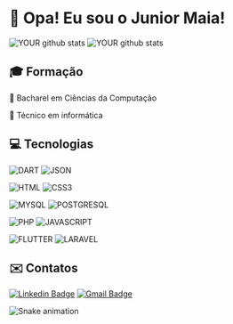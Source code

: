 # 👋 Opa! Eu sou o Junior Maia!

![YOUR github stats](https://github-readme-stats.vercel.app/api?username=JuniorMaia2394&show_icons=true&theme=tokyonight)
![YOUR github stats](https://github-readme-stats.vercel.app/api/top-langs/?username=JuniorMaia2394&theme=tokyonight)

## 🎓 Formação

📌 Bacharel em Ciências da Computação 

📌 Técnico em informática 


## 💻 Tecnologias
![DART](	https://img.shields.io/badge/Dart-0175C2?style=for-the-badge&logo=dart&logoColor=white)
![JSON](	https://img.shields.io/badge/json-5E5C5C?style=flat-square&logo=json&logoColor=white)

![HTML](https://img.shields.io/badge/HTML5-E34F26?style=flat-square&logo=html5&logoColor=white)
![CSS3](https://img.shields.io/badge/CSS3-1572B6?style=for-the-badge&logo=css3&logoColor=white)

![MYSQL](https://img.shields.io/badge/MySQL-005C84?style=for-the-badge&logo=mysql&logoColor=white)
![POSTGRESQL](https://img.shields.io/badge/rabbitmq-%23FF6600.svg?&style=for-the-badge&logo=rabbitmq&logoColor=white)

![PHP](https://img.shields.io/badge/PHP-777BB4?style=for-the-badge&logo=php&logoColor=white)
![JAVASCRIPT](https://img.shields.io/badge/JavaScript-323330?style=for-the-badge&logo=javascript&logoColor=F7DF1E)

![FLUTTER](https://img.shields.io/badge/Flutter-02569B?style=for-the-badge&logo=flutter&logoColor=white)
![LARAVEL](https://img.shields.io/badge/Laravel-FF2D20?style=for-the-badge&logo=laravel&logoColor=white)


## ✉️ Contatos
[![Linkedin Badge](https://img.shields.io/badge/-juniormaia-blue?style=flat-square&logo=Linkedin&logoColor=white&link=https://www.linkedin.com/in/junior-maia-b8200515b/)](https://www.linkedin.com/in/junior-maia-b8200515b/)
[![Gmail Badge](https://img.shields.io/badge/-maiajr2394@gmail.com-c14438?style=flat-square&logo=Gmail&logoColor=white&link=mailto:maiajr2394@gmail.com)](mailto:maiajr2394@gmail.com)

![Snake animation](https://github.com/JuniorMaia2394/blob/output/github-contribution-grid-snake.svg)
    
          
          



